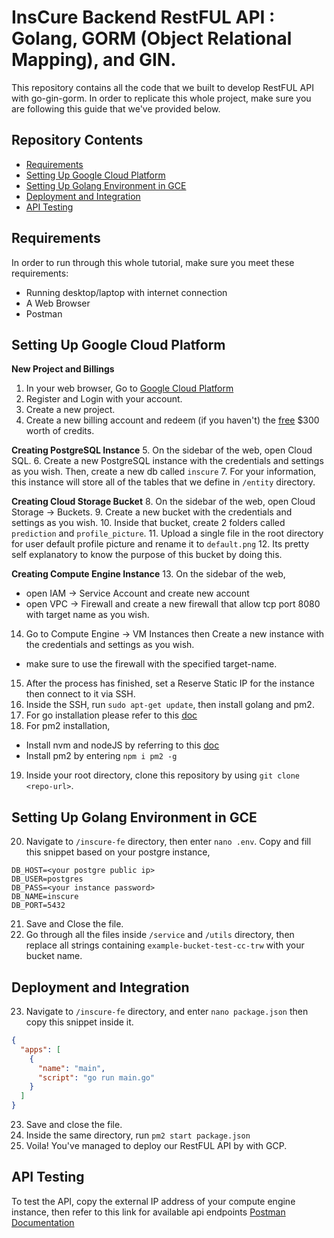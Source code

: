 # InsCure Backend RestFUL API : Golang, GORM (Object Relational Mapping), and GIN.

This repository contains all the code that we built to develop RestFUL API with go-gin-gorm. In order to replicate this whole project, make sure you are following this guide that we've provided below.

## Repository Contents

- [Requirements](#requirements)
- [Setting Up Google Cloud Platform](#setting-up-google-cloud-platform)
- [Setting Up Golang Environment in GCE](#setting-up-golang-environment-in-gce)
- [Deployment and Integration](#deployment-and-integration)
- [API Testing](#api-testing)

## Requirements

In order to run through this whole tutorial, make sure you meet these requirements:

- Running desktop/laptop with internet connection
- A Web Browser
- Postman

## Setting Up Google Cloud Platform

**New Project and Billings**
1. In your web browser, Go to [Google Cloud Platform](https://console.cloud.google.com/)
2. Register and Login with your account.
3. Create a new project.
4. Create a new billing account and redeem (if you haven't) the [free](https://cloud.google.com/free?hl=en) $300 worth of credits.

**Creating PostgreSQL Instance**
5. On the sidebar of the web, open Cloud SQL.
6. Create a new PostgreSQL instance with the credentials and settings as you wish. Then, create a new db called ``inscure``
7. For your information, this instance will store all of the tables that we define in ``/entity`` directory.

**Creating Cloud Storage Bucket**
8. On the sidebar of the web, open Cloud Storage -> Buckets.
9. Create a new bucket with the credentials and settings as you wish.
10. Inside that bucket, create 2 folders called ``prediction`` and ``profile_picture``. 
11. Upload a single file in the root directory for user default profile picture and rename it to ``default.png``
12. Its pretty self explanatory to know the purpose of this bucket by doing this.

**Creating Compute Engine Instance**
13. On the sidebar of the web, 
  - open IAM -> Service Account and create new account
  - open VPC -> Firewall and create a new firewall that allow tcp port 8080 with target name as you wish.
14. Go to Compute Engine -> VM Instances then Create a new instance with the credentials and settings as you wish.
  - make sure to use the firewall with the specified target-name.
15. After the process has finished, set a Reserve Static IP for the instance then connect to it via SSH.
16. Inside the SSH, run ``sudo apt-get update``, then install golang and pm2.
17. For go installation please refer to this [doc](https://go.dev/doc/install)
18. For pm2 installation,
  - Install nvm and nodeJS by referring to this [doc](https://gist.github.com/d2s/372b5943bce17b964a79)
  - Install pm2 by entering ``npm i pm2 -g``
19. Inside your root directory, clone this repository by using ``git clone <repo-url>``.

## Setting Up Golang Environment in GCE

20. Navigate to ``/inscure-fe`` directory, then enter ``nano .env``. Copy and fill this snippet based on your postgre instance,
```
DB_HOST=<your postgre public ip>
DB_USER=postgres
DB_PASS=<your instance password>
DB_NAME=inscure
DB_PORT=5432
```
21. Save and Close the file.
22. Go through all the files inside ``/service`` and ``/utils`` directory, then replace all strings containing ``example-bucket-test-cc-trw`` with your bucket name.

## Deployment and Integration

23. Navigate to ``/inscure-fe`` directory, and enter ``nano package.json`` then copy this snippet inside it.
```json
{
  "apps": [
    {
      "name": "main",
      "script": "go run main.go"
    }
  ]
}
```
23. Save and close the file.
24. Inside the same directory, run ``pm2 start package.json``
25. Voila! You've managed to deploy our RestFUL API by with GCP.

## API Testing

To test the API, copy the external IP address of your compute engine instance, then refer to this link for available api endpoints
[Postman Documentation](https://documenter.getpostman.com/view/25927897/2sA3XV7eCN)
